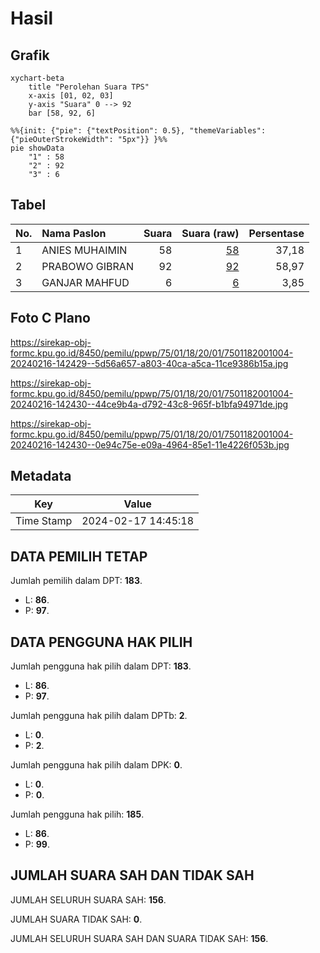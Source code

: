 # Hasil

## Grafik

```mermaid
xychart-beta
    title "Perolehan Suara TPS"
    x-axis [01, 02, 03]
    y-axis "Suara" 0 --> 92
    bar [58, 92, 6]
```

```mermaid
%%{init: {"pie": {"textPosition": 0.5}, "themeVariables": {"pieOuterStrokeWidth": "5px"}} }%%
pie showData
    "1" : 58
    "2" : 92
    "3" : 6
```

## Tabel

| No. | Nama Paslon    | Suara | Suara (raw) | Persentase |
|:--- |:-------------- | -----:| -----------:| ----------:|
| 1   | ANIES MUHAIMIN | 58    | [58][p-1]   | 37,18      |
| 2   | PRABOWO GIBRAN | 92    | [92][p-2]   | 58,97      |
| 3   | GANJAR MAHFUD  | 6     | [6][p-3]    | 3,85       |


[p-1]: https://github.com/gigit-pemilu/pemilu-2024-75-gorontalo/blob/main/pilpres/hitung-suara/sub/75-gorontalo/sub/01-gorontalo/sub/18-tilango/sub/2001-tualango/sub/004-tps/sub/paslon-1.txt
[p-2]: https://github.com/gigit-pemilu/pemilu-2024-75-gorontalo/blob/main/pilpres/hitung-suara/sub/75-gorontalo/sub/01-gorontalo/sub/18-tilango/sub/2001-tualango/sub/004-tps/sub/paslon-2.txt
[p-3]: https://github.com/gigit-pemilu/pemilu-2024-75-gorontalo/blob/main/pilpres/hitung-suara/sub/75-gorontalo/sub/01-gorontalo/sub/18-tilango/sub/2001-tualango/sub/004-tps/sub/paslon-3.txt

## Foto C Plano

https://sirekap-obj-formc.kpu.go.id/8450/pemilu/ppwp/75/01/18/20/01/7501182001004-20240216-142429--5d56a657-a803-40ca-a5ca-11ce9386b15a.jpg

https://sirekap-obj-formc.kpu.go.id/8450/pemilu/ppwp/75/01/18/20/01/7501182001004-20240216-142430--44ce9b4a-d792-43c8-965f-b1bfa94971de.jpg

https://sirekap-obj-formc.kpu.go.id/8450/pemilu/ppwp/75/01/18/20/01/7501182001004-20240216-142430--0e94c75e-e09a-4964-85e1-11e4226f053b.jpg


## Metadata

| Key        | Value               |
| ---------- | ------------------- |
| Time Stamp | 2024-02-17 14:45:18 |


## DATA PEMILIH TETAP

Jumlah pemilih dalam DPT: **183**.
 * L: **86**.
 * P: **97**.

## DATA PENGGUNA HAK PILIH

Jumlah pengguna hak pilih dalam DPT: **183**.
 * L: **86**.
 * P: **97**.

Jumlah pengguna hak pilih dalam DPTb: **2**.
 * L: **0**.
 * P: **2**.

Jumlah pengguna hak pilih dalam DPK: **0**.
 * L: **0**.
 * P: **0**.

Jumlah pengguna hak pilih: **185**.
 * L: **86**.
 * P: **99**.

## JUMLAH SUARA SAH DAN TIDAK SAH

JUMLAH SELURUH SUARA SAH: **156**.

JUMLAH SUARA TIDAK SAH: **0**.

JUMLAH SELURUH SUARA SAH DAN SUARA TIDAK SAH: **156**.



